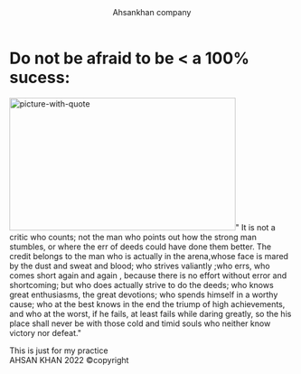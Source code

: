 <!DOCTYPE html>
<html>
<head>
	<meta charset="utf-8">
	<title>displaying Images </title>
</head>
<body>
	<header>
		Ahsankhan company
		<nav></nav>
	</header>
	<h1> Do not be afraid to be &lt; a 100% sucess:</h1>
	<section>
		<p>
			<img src="Theodore_Roosevelt" width="400" height="235" alt="picture-with-quote">&quot; It is not a critic who counts; not the man who points out how the strong man stumbles, or where the err of deeds could have done them better. The credit belongs to the man who is actually in the arena,whose face is mared by the dust and sweat and blood; who strives valiantly ;who  errs, who comes short again and again , because there is no effort without error and shortcoming; but who does actually strive to do the deeds; who knows great enthusiasms, the great devotions; who spends himself in a worthy cause; who at the best knows in the end the triump of high achievements, and who at the worst, if he fails, at least fails while daring greatly, so the his place shall never be with those cold and timid souls who neither know victory nor defeat.&quot;
		</p>
	</section>
	<aside>This is just for my practice </aside>
	<footer>AHSAN KHAN 2022 &copy;copyright</footer>
</body>
</html>